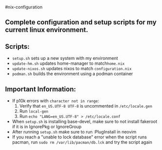 #nix-configuration
## Complete configuration and setup scripts for my current linux environment.

## Scripts: 
- `setup.sh` sets up a new system with my environment
- `update-hm.sh` updates home-manager to match`home.nix`
- `update-nixos.sh` updates nixos to match `configuration.nix`
- `podman.sh` builds the environment using a podman container

## Important Information:
- If p10k errors with `character not in range`:
    1. Verify that `en_US.UTF-8 UTF-8` is uncommented in `/etc/locale.gen`
    2. Run `local-gen`
    3. Run `echo "LANG=en_US.UTF-8" > /etc/locale.conf`
- When `setup.sh` is installing base-devel, make sure to not install fakeroot if it is in IgnorePkg or IgnoreGroup
- After running `setup.sh` make sure to run :PlugInstall in neovim
- If you reach a "unable to lock database" error when the script runs pacman, run `sudo rm /var/lib/pacman/db.lck` and try the script again
